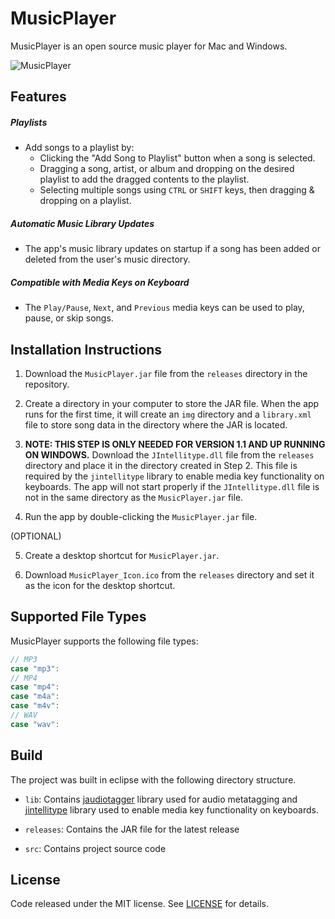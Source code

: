 # MusicPlayer

MusicPlayer is an open source music player for Mac and Windows.

![MusicPlayer](https://cloud.githubusercontent.com/assets/9737241/15847521/d1f4d14c-2c43-11e6-87be-7c6e24109a1e.PNG)


## Features

##### Playlists
* Add songs to a playlist by:
  * Clicking the "Add Song to Playlist" button when a song is selected.
  * Dragging a song, artist, or album and dropping on the desired playlist to add the dragged contents to the playlist.
  * Selecting multiple songs using `CTRL` or `SHIFT` keys, then dragging & dropping on a playlist.

##### Automatic Music Library Updates
* The app's music library updates on startup if a song has been added or deleted from the user's music directory.

##### Compatible with Media Keys on Keyboard
* The `Play/Pause`, `Next`, and `Previous` media keys can be used to play, pause, or skip songs.


## Installation Instructions

1. Download the `MusicPlayer.jar` file from the `releases` directory in the repository. 

2. Create a directory in your computer to store the JAR file. When the app runs for the first time, it will create an `img` directory and a `library.xml` file to store song data in the directory where the JAR is located.

3. **NOTE: THIS STEP IS ONLY NEEDED FOR VERSION 1.1 AND UP RUNNING ON WINDOWS.** Download the `JIntellitype.dll` file from the `releases` directory and place it in the directory created in Step 2. This file is required by the `jintellitype` library to enable media key functionality on keyboards. The app will not start properly if the `JIntellitype.dll` file is not in the same directory as the `MusicPlayer.jar` file.

4. Run the app by double-clicking the `MusicPlayer.jar` file.

(OPTIONAL)

5. Create a desktop shortcut for `MusicPlayer.jar`.

6. Download `MusicPlayer_Icon.ico` from the `releases` directory and set it as the icon for the desktop shortcut.


## Supported File Types

MusicPlayer supports the following file types:
```java
// MP3
case "mp3":
// MP4
case "mp4":
case "m4a":
case "m4v":
// WAV
case "wav":
```


## Build

The project was built in eclipse with the following directory structure.

* `lib`: Contains [jaudiotagger](https://bitbucket.org/ijabz/jaudiotagger/overview) library used for audio metatagging and [jintellitype](https://github.com/melloware/jintellitype) library used to enable media key functionality on keyboards.

* `releases`: Contains the JAR file for the latest release

* `src`: Contains project source code


## License

Code released under the MIT license. See [LICENSE](https://github.com/Mpmart08/MusicPlayer/blob/master/LICENSE.txt) for details.
